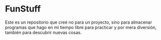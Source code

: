 # FunStuff
Este es un repositorio que creé no para un proyecto, sino para almacenar programas que hago en mi tiempo libre para practicar y por mera diversión, también para descubrir nuevas cosas.
